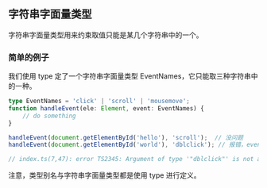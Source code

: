 ## 字符串字面量类型

字符串字面量类型用来约束取值只能是某几个字符串中的一个。

### 简单的例子

我们使用 type 定了一个字符串字面量类型 EventNames，它只能取三种字符串中的一种。

```ts
type EventNames = 'click' | 'scroll' | 'mousemove';
function handleEvent(ele: Element, event: EventNames) {
    // do something
}

handleEvent(document.getElementById('hello'), 'scroll');  // 没问题
handleEvent(document.getElementById('world'), 'dblclick'); // 报错，event 不能为 'dblclick'

// index.ts(7,47): error TS2345: Argument of type '"dblclick"' is not assignable to parameter of type 'EventNames'.
```
注意，类型别名与字符串字面量类型都是使用 type 进行定义。